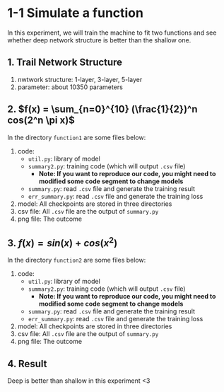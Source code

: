 # 1-1 Simulate a function

In this experiment, we will train the machine to fit two functions and see whether deep network structure is better than the shallow one.

## 1. Trail Network Structure

1. nwtwork structure: 1-layer, 3-layer, 5-layer
2. parameter: about 10350 parameters

## 2. $f(x) = \sum_{n=0}^{10} (\frac{1}{2})^n cos(2^n \pi x)$

In the directory `function1` are some files below:

1. code:
	- `util.py`: library of model
	- `summary2.py`: training code (which will output `.csv` file)
		- **Note: If you want to reproduce our code, you might need to modified some code segment to change models**
	- `summary.py`: read `.csv` file and generate the training result
	- `err_summary.py`: read `.csv` file and generate the training loss
2. model: All checkpoints are stored in three directories
3. csv file: All `.csv` file are the output of `summary.py`
4. png file: The outcome


## 3. $f(x) = sin(x) + cos(x^2)$

In the directory `function2` are some files below:

1. code:
	- `util.py`: library of model
	- `summary2.py`: training code (which will output `.csv` file)
		- **Note: If you want to reproduce our code, you might need to modified some code segment to change models**
	- `summary.py`: read `.csv` file and generate the training result
	- `err_summary.py`: read `.csv` file and generate the training loss
2. model: All checkpoints are stored in three directories
3. csv file: All `.csv` file are the output of `summary.py`
4. png file: The outcome

## 4. Result

Deep is better than shallow in this experiment <3

